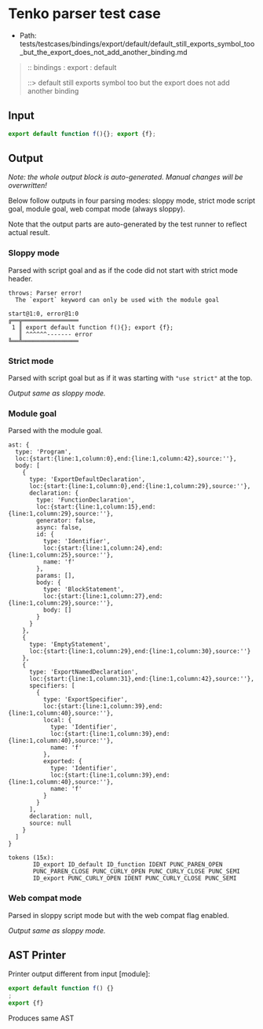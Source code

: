 # Tenko parser test case

- Path: tests/testcases/bindings/export/default/default_still_exports_symbol_too_but_the_export_does_not_add_another_binding.md

> :: bindings : export : default
>
> ::> default still exports symbol too but the export does not add another binding

## Input

`````js
export default function f(){}; export {f};
`````

## Output

_Note: the whole output block is auto-generated. Manual changes will be overwritten!_

Below follow outputs in four parsing modes: sloppy mode, strict mode script goal, module goal, web compat mode (always sloppy).

Note that the output parts are auto-generated by the test runner to reflect actual result.

### Sloppy mode

Parsed with script goal and as if the code did not start with strict mode header.

`````
throws: Parser error!
  The `export` keyword can only be used with the module goal

start@1:0, error@1:0
╔══╦════════════════
 1 ║ export default function f(){}; export {f};
   ║ ^^^^^^------- error
╚══╩════════════════

`````

### Strict mode

Parsed with script goal but as if it was starting with `"use strict"` at the top.

_Output same as sloppy mode._

### Module goal

Parsed with the module goal.

`````
ast: {
  type: 'Program',
  loc:{start:{line:1,column:0},end:{line:1,column:42},source:''},
  body: [
    {
      type: 'ExportDefaultDeclaration',
      loc:{start:{line:1,column:0},end:{line:1,column:29},source:''},
      declaration: {
        type: 'FunctionDeclaration',
        loc:{start:{line:1,column:15},end:{line:1,column:29},source:''},
        generator: false,
        async: false,
        id: {
          type: 'Identifier',
          loc:{start:{line:1,column:24},end:{line:1,column:25},source:''},
          name: 'f'
        },
        params: [],
        body: {
          type: 'BlockStatement',
          loc:{start:{line:1,column:27},end:{line:1,column:29},source:''},
          body: []
        }
      }
    },
    {
      type: 'EmptyStatement',
      loc:{start:{line:1,column:29},end:{line:1,column:30},source:''}
    },
    {
      type: 'ExportNamedDeclaration',
      loc:{start:{line:1,column:31},end:{line:1,column:42},source:''},
      specifiers: [
        {
          type: 'ExportSpecifier',
          loc:{start:{line:1,column:39},end:{line:1,column:40},source:''},
          local: {
            type: 'Identifier',
            loc:{start:{line:1,column:39},end:{line:1,column:40},source:''},
            name: 'f'
          },
          exported: {
            type: 'Identifier',
            loc:{start:{line:1,column:39},end:{line:1,column:40},source:''},
            name: 'f'
          }
        }
      ],
      declaration: null,
      source: null
    }
  ]
}

tokens (15x):
       ID_export ID_default ID_function IDENT PUNC_PAREN_OPEN
       PUNC_PAREN_CLOSE PUNC_CURLY_OPEN PUNC_CURLY_CLOSE PUNC_SEMI
       ID_export PUNC_CURLY_OPEN IDENT PUNC_CURLY_CLOSE PUNC_SEMI
`````


### Web compat mode

Parsed in sloppy script mode but with the web compat flag enabled.

_Output same as sloppy mode._

## AST Printer

Printer output different from input [module]:

````js
export default function f() {}
;
export {f}
````

Produces same AST
